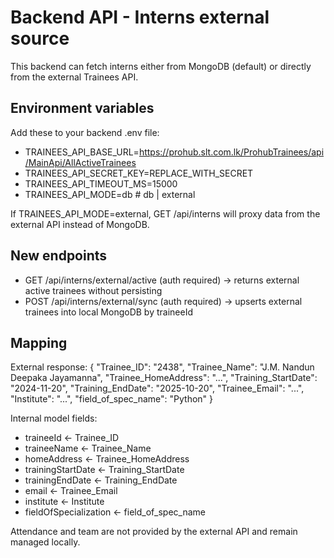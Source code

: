 # Backend API - Interns external source

This backend can fetch interns either from MongoDB (default) or directly from the external Trainees API.

## Environment variables
Add these to your backend .env file:

- TRAINEES_API_BASE_URL=https://prohub.slt.com.lk/ProhubTrainees/api/MainApi/AllActiveTrainees
- TRAINEES_API_SECRET_KEY=REPLACE_WITH_SECRET
- TRAINEES_API_TIMEOUT_MS=15000
- TRAINEES_API_MODE=db   # db | external

If TRAINEES_API_MODE=external, GET /api/interns will proxy data from the external API instead of MongoDB.

## New endpoints
- GET /api/interns/external/active  (auth required) -> returns external active trainees without persisting
- POST /api/interns/external/sync   (auth required) -> upserts external trainees into local MongoDB by traineeId

## Mapping
External response:
{
  "Trainee_ID": "2438",
  "Trainee_Name": "J.M. Nandun Deepaka Jayamanna",
  "Trainee_HomeAddress": "...",
  "Training_StartDate": "2024-11-20",
  "Training_EndDate": "2025-10-20",
  "Trainee_Email": "...",
  "Institute": "...",
  "field_of_spec_name": "Python"
}

Internal model fields:
- traineeId <- Trainee_ID
- traineeName <- Trainee_Name
- homeAddress <- Trainee_HomeAddress
- trainingStartDate <- Training_StartDate
- trainingEndDate <- Training_EndDate
- email <- Trainee_Email
- institute <- Institute
- fieldOfSpecialization <- field_of_spec_name

Attendance and team are not provided by the external API and remain managed locally.
